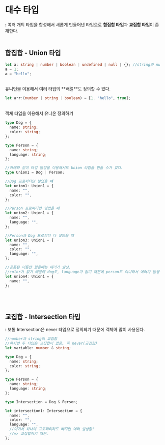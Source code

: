 # 대수 타입

: 여러 개의 타입을 합성해서 새롭게 만들어낸 타입으로 **합집합 타입**과 **교집합 타입**이 존재한다.
<br><br>

## 합집합 - Union 타입

```ts
let a: string | number | boolean | undefined | null | {}; //string과 number의 합집합으로 정의됨
a = 1;
a = "hello";
```

<br>
유니언을 이용해서 여러 타입의 **배열**도 정의할 수 있다.

```ts
let arr:(number | string | boolean) = [1. "hello", true];
```

<br>
객체 타입을 이용해서 유니온 정의하기

```ts
type Dog = {
  name: string;
  color: string;
};

type Person = {
  name: string;
  language: string;
};

//아래와 같이 타입 별칭을 이용해서도 Union 타입을 만들 수가 있다.
type Union1 = Dog | Person;

//Dog 프로퍼티만 넣었을 떄
let union1: Union1 = {
  name: "",
  color: "",
};

//Person 프로퍼티만 넣었을 때
let union2: Union1 = {
  name: "",
  language: "",
};

//Person과 Dog 프로퍼티 다 넣었을 떄
let union3: Union1 = {
  name: "",
  color: "",
  language: "",
};

//공통된 이름만 했을때는 에러가 발생.
//color가 없기 때문에 dog도, language가 없기 때문에 person도 아니라서 에러가 발생
let union4: Union1 = {
  name: "",
};
```

<br><br>

## 교집합 - Intersection 타입

: 보통 Intersection은 never 타입으로 정의되기 때문에 객체어 많이 사용된다.

```ts
//number과 string의 교집합
//하지만 두 타입은 교집합이 없응, 즉 never(공집합)
let variable: number & string;
```

```ts
type Dog = {
  name: string;
  color: string;
};

type Person = {
  name: string;
  language: string;
};

type Intersection = Dog & Person;

let intersection1: Intersection = {
  name: "",
  color: "",
  language: "",
  //여기서 하나의 프로퍼티라도 빠지면 에러 발생함!
  //=> 교집합이기 때문.
};
```

